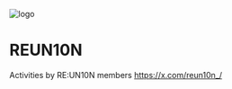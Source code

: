 ![logo](https://pbs.twimg.com/profile_banners/1803098777240416256/1718727836)
# REUN10N
Activities by RE:UN10N members
https://x.com/reun10n_/
